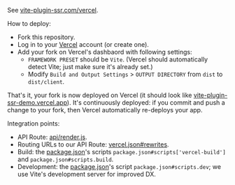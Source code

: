 See [vite-plugin-ssr.com/vercel](https://vite-plugin-ssr.com/vercel).

How to deploy:
 - Fork this repository.
 - Log in to your [Vercel](https://vercel.com/) account (or create one).
 - Add your fork on Vercel's dashbaord with following settings:
   - `FRAMEWORK PRESET` should be `Vite`. (Vercel should automatically detect Vite; just make sure it's already set.)
   - Modify `Build and Output Settings` > `OUTPUT DIRECTORY` from `dist` to `dist/client`.

That's it, your fork is now deployed on Vercel (it should look like [vite-plugin-ssr-demo.vercel.app](https://vite-plugin-ssr-demo.vercel.app)). It's continuously deployed: if you commit and push a change to your fork, then Vercel automatically re-deploys your app.

Integration points:
 - API Route: [api/render.js](api/render.js).
 - Routing URLs to our API Route: [vercel.json#rewrites](vercel.json).
 - Build: the [package.json](package.json)'s scripts `package.json#scripts['vercel-build']` and `package.json#scripts.build`.
 - Development: the [package.json](package.json)'s script `package.json#scripts.dev`; we use Vite's development server for improved DX.
